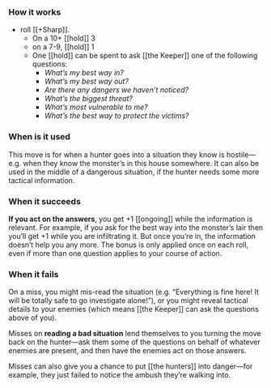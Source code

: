 ### How it works

- roll [[+Sharp]].
    - On a 10+ [[hold]] 3
    - on a 7-9, [[hold]] 1
    - One [[hold]] can be spent to ask [[the Keeper]] one of the following questions:
        - *What’s my best way in?*
        - *What’s my best way out?*
        - *Are there any dangers we haven’t noticed?*
        - *What’s the biggest threat?*
        - *What’s most vulnerable to me?*
        - *What’s the best way to protect the victims?*
        
### When is it used

This move is for when a hunter goes into a situation they know is hostile—e.g. when they know the monster’s in this house somewhere. It can also be used in the middle of a dangerous situation, if the hunter needs some more tactical information.

### When it succeeds

**If you act on the answers**, you get +1 [[ongoing]] while the information is relevant. For example, if you ask for the best way into the monster’s lair then you’ll get +1 while you are infiltrating it. But once you’re in, the information doesn’t help you any more. The bonus is only applied once on each roll, even if more than one question applies to your course of action.

### When it fails

On a miss, you might mis-read the situation (e.g. “Everything is fine here! It will be totally safe to go investigate alone!”), or you might reveal tactical details to your enemies (which means [[the Keeper]] can ask the questions above of you).

Misses on **reading a bad situation** lend themselves to you turning the move back on the hunter—ask them some of the questions on behalf of whatever enemies are present, and then have the enemies act on those answers.

Misses can also give you a chance to put [[the hunters]] into danger—for example, they just failed to notice the ambush they’re walking into.


